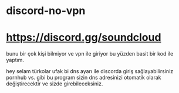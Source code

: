 # discord-no-vpn

# https://discord.gg/soundcloud

bunu bir çok kişi bilmiyor ve vpn ile giriyor bu yüzden basit bir kod ile yaptım.

hey selam türkolar ufak bi dns ayarı ile discorda giriş sağlayabilirsiniz pornhub vs. gibi bu program sizin dns adresinizi otomatik olarak değiştirecektir ve sizde girebileceksiniz.
